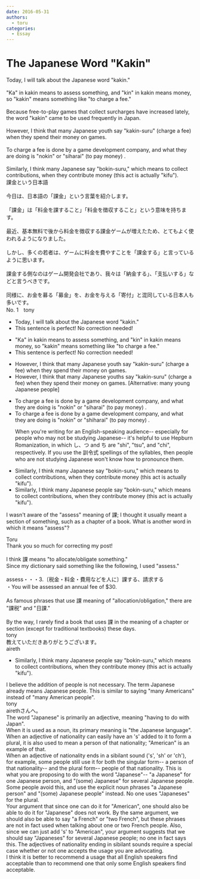 ```yaml
---
date: 2016-05-31
authors:
  - toru
categories:
  - Essay
---
```


<h1 id="subject_show">The Japanese Word "Kakin"</h1>
<div class="date" hidden>May 31, 2016 09:55</div>
<div id="post"><div id="body_show_ori">
Today, I will talk about the Japanese word "kakin."<br/><br/>"Ka" in kakin means to assess something, and "kin" in kakin means money, so "kakin" means something like "to charge a fee."<br/><br/>Because free-to-play games that collect surcharges have increased lately, the word "kakin" came to be used frequently in Japan.<br/><br/>However, I think that many Japanese youth say "kakin-suru" (charge a fee) when they spend their money on games.<br/><br/>To charge a fee is done by a game development company, and what they are doing is "nokin" or "siharai" (to pay money) .<br/><br/>Similarly, I think many Japanese say "bokin-suru," which means to collect contributions, when they contribute money (this act is actually "kifu").
</div></div>

<!-- more -->

<div id="post_ja"><div id="body_show_mo">
課金という日本語<br/><br/>今日は、日本語の「課金」という言葉を紹介します。<br/><br/>「課金」は「料金を課すること」「料金を徴収すること」という意味を持ちます。<br/><br/>最近、基本無料で後から料金を徴収する課金ゲームが増えたため、とてもよく使われるようになりました。<br/><br/>しかし、多くの若者は、ゲームに料金を費やすことを「課金する」と言っているように思います。<br/><br/>課金する側なのはゲーム開発会社であり、我々は「納金する」、「支払いする」などと言うべきです。<br/><br/>同様に、お金を募る「募金」を、お金を与える「寄付」と混同している日本人も多いです。
</div></div>
<div id="block"><div class="first_name"> No. 1　<span class="just_name">tony</span></div><div id="block2">
<ul class="correction_field">
<li class="incorrect">Today, I will talk about the Japanese word "kakin."</li>
<li class="corrected perfect">This sentence is perfect! No correction needed!</li>
</ul>
<ul class="correction_field">
<li class="incorrect">"Ka" in kakin means to assess something, and "kin" in kakin means money, so "kakin" means something like "to charge a fee."</li>
<li class="corrected perfect">This sentence is perfect! No correction needed!</li>
</ul>
<ul class="correction_field">
<li class="incorrect">However, I think that many Japanese youth say "kakin-suru" (charge a fee) when they spend their money on games.</li>
<li class="corrected correct">
However, I think that many Japanese youth<span class="f_red">s</span> say "kakin-suru" (charge a fee) when they spend their money on games. [Alternative: many young Japanese people]
</li>
</ul>
<ul class="correction_field">
<li class="incorrect">To charge a fee is done by a game development company, and what they are doing is "nokin" or "siharai" (to pay money) .</li>
<li class="corrected correct">
To charge a fee is done by a game development company, and what they are doing is "nokin" or "s<span class="f_blue">h</span>iharai" (to pay money) .
<p class="correction_comment">When you're writing for an English-speaking audience-- especially for people who may not be studying Japanese-- it's helpful to use Hepburn Romanization, in which し、つ and ち are "shi", "tsu", and "chi", respectively. If you use the 訓令式 spellings of the syllables, then people who are not studying Japanese won't know how to pronounce them.</p>
</li>
</ul>
<ul class="correction_field">
<li class="incorrect">Similarly, I think many Japanese say "bokin-suru," which means to collect contributions, when they contribute money (this act is actually "kifu").</li>
<li class="corrected correct">
Similarly, I think many Japanese <span class="f_red">people</span> say "bokin-suru," which means to collect contributions, when they contribute money (this act is actually "kifu").
</li>
</ul>
<p class="comment_small">
 I wasn't aware of the "assess" meaning of 課; I thought it usually meant a section of something, such as a chapter of a book. What is another word in which it means "assess"?
</p>

</div><div class="name"><span class="just_name">Toru</span><br>
Thank you so much for correcting my post!<br/><br/>I think 課 means "to allocate/obligate something."<br/>Since my dictionary said something like the following, I used "assess."<br/><br/>assess・・・3.〔税金・料金・費用などを人に〕課する、請求する<br/>・You will be assessed an annual fee of $30.<br/><br/>As famous phrases that use 課 meaning of "allocation/obligation," there are "課税" and "日課."<br/><br/>By the way, I rarely find a book that uses 課 in the meaning of a chapter or section (except for traditional textbooks) these days. 
</div>
<div class="name"><span class="just_name">tony</span><br>
教えていただきありがとうございます。
</div>
<div class="name"><span class="just_name">aireth</span><br><div class="quote_field"><ul class="correction_field">
<li class="corrected correct">
Similarly, I think many Japanese <span class="f_red">people</span> say "bokin-suru," which means to collect contributions, when they contribute money (this act is actually "kifu").
</li>
</ul></div>
I believe the addition of people is not necessary. The term Japanese already means Japanese people. This is similar to saying "many Americans" instead of "many American people".
</div>
<div class="name"><span class="just_name">tony</span><br>
airethさんへ。<br/>The word "Japanese" is primarily an adjective, meaning "having to do with Japan".<br/>When it is used as a noun, its primary meaning is "the Japanese language".<br/>When an adjective of nationality can easily have an 's' added to it to form a plural, it is also used to mean a person of that nationality; "American" is an example of that.<br/>When an adjective of nationality ends in a sibilant sound ('s', 'sh' or 'ch'), for example, some people still use it for both the singular form-- a person of that nationality-- and the plural form-- people of that nationality. This is what you are proposing to do with the word "Japanese"-- "a Japanese" for one Japanese person, and "(some) Japanese" for several Japanese people. Some people avoid this, and use the explicit noun phrases "a Japanese person" and "(some) Japanese people" instead. No one uses "Japaneses" for the plural.<br/>Your argument that since one can do it for "American", one should also be able to do it for "Japanese" does not work. By the same argument, we should also be able to say "a French" or "two French", but these phrases are not in fact used when talking about one or two French people. Also, since we can just add 's' to "American", your argument suggests that we should say "Japaneses" for several Japanese people; no one in fact says this. The adjectives of nationality ending in sibilant sounds require a special case whether or not one accepts the usage you are advocating.<br/>I think it is better to recommend a usage that all English speakers find acceptable than to recommend one that only some English speakers find acceptable.
</div>
</div>
